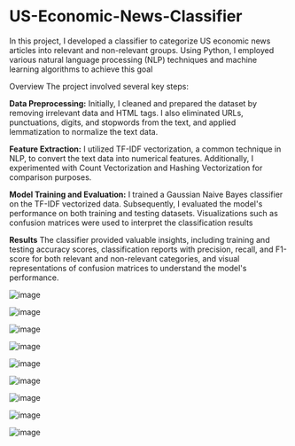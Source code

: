 # US-Economic-News-Classifier

In this project, I developed a classifier to categorize US economic news articles into relevant and non-relevant groups. Using Python, I employed various natural language processing (NLP) techniques and machine learning algorithms to achieve this goal

Overview
The project involved several key steps:

**Data Preprocessing:**
Initially, I cleaned and prepared the dataset by removing irrelevant data and HTML tags. I also eliminated URLs, punctuations, digits, and stopwords from the text, and applied lemmatization to normalize the text data.

**Feature Extraction:** 
I utilized TF-IDF vectorization, a common technique in NLP, to convert the text data into numerical features. Additionally, I experimented with Count Vectorization and Hashing Vectorization for comparison purposes.

**Model Training and Evaluation:** I trained a Gaussian Naive Bayes classifier on the TF-IDF vectorized data. Subsequently, I evaluated the model's performance on both training and testing datasets. Visualizations such as confusion matrices were used to interpret the classification results


**Results**
The classifier provided valuable insights, including training and testing accuracy scores, classification reports with precision, recall, and F1-score for both relevant and non-relevant categories, and visual representations of confusion matrices to understand the model's performance.

![image](https://github.com/kiran-pyt/US-Economic-News-Classifier/assets/120393460/fffe37e2-13a2-47ff-95df-5fa7cd4c5a53)

![image](https://github.com/kiran-pyt/US-Economic-News-Classifier/assets/120393460/430b1a99-2dcb-4ad3-89f3-e172f0fdc36e)

![image](https://github.com/kiran-pyt/US-Economic-News-Classifier/assets/120393460/a6cd3a59-23a2-412a-9358-36aba798aeef)

![image](https://github.com/kiran-pyt/US-Economic-News-Classifier/assets/120393460/a3109ed1-dc78-4fdc-b822-25e46254f5af)

![image](https://github.com/kiran-pyt/US-Economic-News-Classifier/assets/120393460/424b92ac-38ae-4a74-985b-a00b7baafec0)

![image](https://github.com/kiran-pyt/US-Economic-News-Classifier/assets/120393460/09714c28-892a-40c2-9c52-c220b2d9b120)

![image](https://github.com/kiran-pyt/US-Economic-News-Classifier/assets/120393460/ba73761e-4f5d-425b-8560-dd7d845c89a9)

![image](https://github.com/kiran-pyt/US-Economic-News-Classifier/assets/120393460/48395ae4-49a1-4e67-904a-29047482d71a)

![image](https://github.com/kiran-pyt/US-Economic-News-Classifier/assets/120393460/948eec66-79ff-4a82-8338-e6fb808e57d5)













